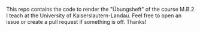 This repo contains the code to render the "Übungsheft" of the course M.B.2 I teach at the University of Kaiserslautern-Landau. Feel free to open an issue or create a pull request if something is off. Thanks!
